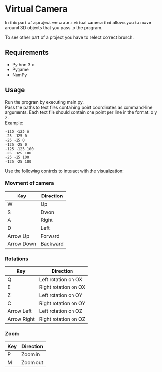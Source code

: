 # Virtual Camera
In this part of a project we crate a virtual camera that allows you to move around 3D objects that you pass to the program.

To see other part of a project you have to select correct brunch.

## Requirements
- Python 3.x
- Pygame
- NumPy

## Usage
Run the program by executing main.py. <br>
Pass the paths to text files containing point coordinates as command-line arguments. Each text file should contain one point per line in the format: x y z. <br>
Example: <br>
```
-125 -125 0
-25 -125 0
-25 -25 0
-125 -25 0
-125 -125 100
-25 -125 100
-25 -25 100
-125 -25 100
```
Use the following controls to interact with the visualization: <br>
### Movment of camera
| Key | Direction |
| ------------- | ------------- |
| W  | Up  |
| S  | Dwon  |
| A | Right |
| D | Left |
| Arrow Up | Forward |
| Arrow Down | Backward |

### Rotations
| Key | Direction |
| ------------- | ------------- |
| Q  | Left rotation on OX  |
| E  | Right rotation on OX  |
| Z | Left rotation on OY |
| C | Right rotation on OY |
| Arrow Left | Left rotation on OZ |
| Arrow Right | Right rotation on OZ |

### Zoom
| Key | Direction |
| ------------- | ------------- |
| P  | Zoom in  |
| M  | Zoom out  |

